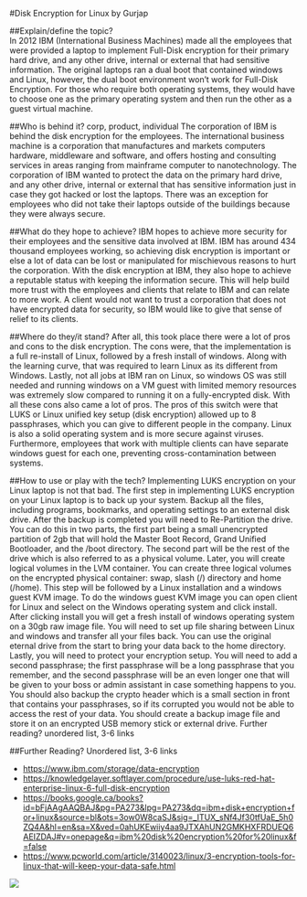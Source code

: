 #Disk Encryption for Linux
by Gurjap

##Explain/define the topic?    
In 2012 IBM (International Business Machines) made all the employees that were provided a laptop to implement Full-Disk encryption for their primary hard drive, and any other drive, internal or external that had sensitive information. The original laptops ran a dual boot that contained windows and Linux, however, the dual boot environment won’t work for Full-Disk Encryption. For those who require both operating systems, they would have to choose one as the primary operating system and then run the other as a guest virtual machine. 

##Who is behind it? corp, product, individual
The corporation of IBM is behind the disk encryption for the employees. The international business machine is a corporation that manufactures and markets computers hardware, middleware and software, and offers hosting and consulting services in areas ranging from mainframe computer to nanotechnology.  The corporation of IBM wanted to protect the data on the primary hard drive, and any other drive, internal or external that has sensitive information just in case they got hacked or lost the laptops. There was an exception for employees who did not take their laptops outside of the buildings because they were always secure. 

##What do they hope to achieve? 
IBM hopes to achieve more security for their employees and the sensitive data involved at IBM. IBM has around 434 thousand employees working, so achieving disk encryption is important or else a lot of data can be lost or manipulated for mischievous reasons to hurt the corporation. With the disk encryption at IBM, they also hope to achieve a reputable status with keeping the information secure. This will help build more trust with the employees and clients that relate to IBM and can relate to more work. A client would not want to trust a corporation that does not have encrypted data for security, so IBM would like to give that sense of relief to its clients. 

##Where do they/it stand?
After all, this took place there were a lot of pros and cons to the disk encryption. The cons were, that the implementation is a full re-install of Linux, followed by a fresh install of windows. Along with the learning curve, that was required to learn Linux as its different from Windows. Lastly, not all jobs at IBM ran on Linux, so windows OS was still needed and running windows on a VM guest with limited memory resources was extremely slow compared to running it on a fully-encrypted disk. With all these cons also came a lot of pros. The pros of this switch were that LUKS or Linux unified key setup (disk encryption) allowed up to 8 passphrases, which you can give to different people in the company. Linux is also a solid operating system and is more secure against viruses. Furthermore, employees that work with multiple clients can have separate windows guest for each one, preventing cross-contamination between systems. 

##How to use or play with the tech? 
Implementing LUKS encryption on your Linux laptop is not that bad. The first step in implementing LUKS encryption on your Linux laptop is to back up your system. Backup all the files, including programs, bookmarks, and operating settings to an external disk drive. After the backup is completed you will need to Re-Partition the drive. You can do this in two parts, the first part being a small unencrypted partition of 2gb that will hold the Master Boot Record, Grand Unified Bootloader, and the /boot directory.  The second part will be the rest of the drive which is also referred to as a physical volume.  Later, you will create logical volumes in the LVM container. You can create three logical volumes on the encrypted physical container: swap, slash (/) directory and home (/home). This step will be followed by a Linux installation and a windows guest KVM image. To do the windows guest KVM image you can open client for Linux and select on the Windows operating system and click install. After clicking install you will get a fresh install of windows operating system on a 30gb raw image file. You will need to set up file sharing between Linux and windows and transfer all your files back. You can use the original eternal drive from the start to bring your data back to the home directory. Lastly, you will need to protect your encryption setup. You will need to add a second passphrase; the first passphrase will be a long passphrase that you remember, and the second passphrase will be an even longer one that will be given to your boss or admin assistant in case something happens to you. You should also backup the crypto header which is a small section in front that contains your passphrases, so if its corrupted you would not be able to access the rest of your data. You should create a backup image file and store it on an encrypted USB memory stick or external drive. Further reading? unordered list, 3-6 links

##Further Reading? Unordered list, 3-6 links
- https://www.ibm.com/storage/data-encryption
- https://knowledgelayer.softlayer.com/procedure/use-luks-red-hat-enterprise-linux-6-full-disk-encryption
- https://books.google.ca/books?id=bFjAAgAAQBAJ&pg=PA273&lpg=PA273&dq=ibm+disk+encryption+for+linux&source=bl&ots=3ow0W8caSJ&sig=_ITUX_sNf4Jf30tfUaE_5h0ZQ4A&hl=en&sa=X&ved=0ahUKEwiiy4aa9JTXAhUN2GMKHXFRDUEQ6AEIZDAJ#v=onepage&q=ibm%20disk%20encryption%20for%20linux&f=false
- https://www.pcworld.com/article/3140023/linux/3-encryption-tools-for-linux-that-will-keep-your-data-safe.html

<img src="/pix/reports/04-1.png" />